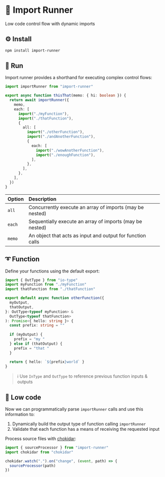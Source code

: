 # 👟 Import Runner

Low code control flow with dynamic imports

## ⚙️ Install

```bash
npm install import-runner
```

## 🏃 Run

Import runner provides a shorthand for executing complex control flows:

```typescript
import importRunner from "import-runner"

export async function thisThat(memo: { hi: boolean }) {
  return await importRunner({
    memo,
    each: [
      import("./myFunction"),
      import("./thatFunction"),
      {
        all: [
          import("./otherFunction"),
          import("./andAnotherFunction"),
          {
            each: [
              import("./wowAnotherFunction"),
              import("./enoughFunction"),
            ],
          },
        ],
      },
    ],
  })
}
```

| Option | Description |
| :--- | :--- |
| `all` | Concurrently execute an array of imports (may be nested) |
| `each` | Sequentially execute an array of imports (may be nested) |
| `memo` | An object that acts as input and output for function calls |

## ➰ Function

Define your functions using the default export:

```typescript
import { OutType } from "io-type"
import myFunction from "./myFunction"
import thatFunction from "./thatFunction"

export default async function otherFunction({
  myOutput,
  thatOutput,
}: OutType<typeof myFunction> &
  OutType<typeof thatFunction>
): Promise<{ hello: string }> {
  const prefix: string = ""
  
  if (myOutput) {
    prefix = "my "
  } else if (thatOutput) {
    prefix = "that "
  }
  
  return { hello: `${prefix}world` }
}
```

> ℹ️ Use `InType` and `OutType` to reference previous function inputs & outputs

## 🤖 Low code

Now we can programmatically parse `importRunner` calls and use this information to:

1. Dynamically build the output type of function calling `importRunner`
2. Validate that each function has a means of receiving the requested input

Process source files with [chokidar](https://github.com/paulmillr/chokidar):

```typescript
import { sourceProcessor } from "import-runner"
import chokidar from "chokidar"

chokidar.watch(".").on("change", (event, path) => {
  sourceProcessor(path)
})
```